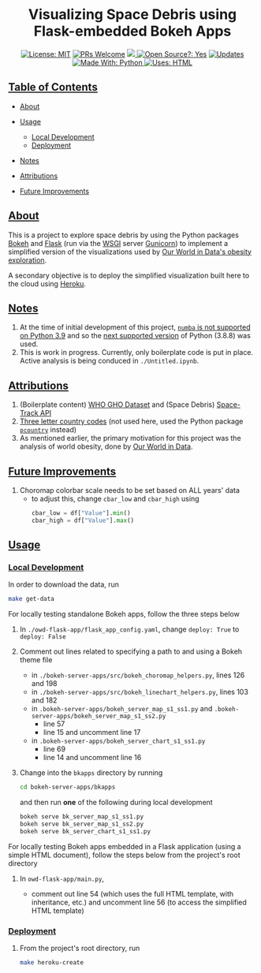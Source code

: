 <div align="center">
  <h1>Visualizing Space Debris using Flask-embedded Bokeh Apps </h1>
</div>

<div align="center">
  <a href="https://opensource.org/licenses/MIT"><img alt="License: MIT" src="https://img.shields.io/badge/License-MIT-brightgreen.svg"></a>
  <a href="https://github.com/edesz/world-space-debris/pulls"><img alt="PRs Welcome" src="https://img.shields.io/badge/PRs-welcome-brightgreen.svg?style=flat-square"></a>
  <a href="https://github.com/edesz/world-space-debris/actions">
    <img src="https://github.com/edesz/world-space-debris/workflows/CodeQL/badge.svg"/>
  </a>
  <a href="https://en.wikipedia.org/wiki/Open-source_software"><img alt="Open Source?: Yes" src="https://badgen.net/badge/Open%20Source%20%3F/Yes%21/blue?icon=github"></a>
  <a href="https://pyup.io/repos/github/edesz/world-space-debris/"><img src="https://pyup.io/repos/github/edesz/world-space-debris/shield.svg" alt="Updates" /></a>
</div>

<div align="center">
<a href="https://www.python.org/">
  <img alt="Made With: Python" src="https://forthebadge.com/images/badges/made-with-python.svg"/>
</a>
<a href="https://html.com/">
  <img alt="Uses: HTML" src="https://forthebadge.com/images/badges/uses-html.svg"/>
</a>
</div>

## [Table of Contents](#table-of-contents)
-   [About](#about)

-   [Usage](#usage)
    -   [Local Development](#local-development)
    -   [Deployment](#deployment)

-   [Notes](#notes)

-   [Attributions](#attributions)

-   [Future Improvements](#future-improvements)

## [About](#about)
This is a project to explore space debris by using the Python packages [Bokeh](https://docs.bokeh.org/en/latest/index.html) and [Flask](https://flask.palletsprojects.com/en/1.1.x/) (run via the [WSGI](https://en.wikipedia.org/wiki/Web_Server_Gateway_Interface) server [Gunicorn](https://gunicorn.org/)) to implement a simplified version of the visualizations used by [Our World in Data's obesity exploration](https://ourworldindata.org/obesity).

A secondary objective is to deploy the simplified visualization built here to the cloud using [Heroku](https://www.heroku.com/).

## [Notes](#notes)
1.  At the time of initial development of this project, [`numba` is not supported on Python 3.9](https://github.com/numba/numba/issues/5855) and so the [next supported version](https://devcenter.heroku.com/articles/python-support#supported-runtimes) of Python (3.8.8) was used.
2.  This is work in progress. Currently, only boilerplate code is put in place. Active analysis is being conduced in `./Untitled.ipynb`.

## [Attributions](#attributions)
1.  (Boilerplate content) [WHO GHO Dataset](https://apps.who.int/gho/data/node.main.A1022?lang=en) and (Space Debris) [Space-Track API](https://www.space-track.org/auth/login)
2.  [Three letter country codes](https://laendercode.net/en/3-letter-list.html) (not used here, used the Python package [`pcountry`](https://pypi.org/project/pycountry/) instead)
3.  As mentioned earlier, the primary motivation for this project was the analysis of world obesity, done by [Our World in Data](https://ourworldindata.org/obesity).

## [Future Improvements](#future-improvements)
1.  Choromap colorbar scale needs to be set based on ALL years' data
    -   to adjust this, change `cbar_low` and `cbar_high` using
        ```python
        cbar_low = df["Value"].min()
        cbar_high = df["Value"].max()
        ```

## [Usage](#usage)
### [Local Development](#local-development)
In order to download the data, run
```bash
make get-data
```

For locally testing standalone Bokeh apps, follow the three steps below

1.  In `./owd-flask-app/flask_app_config.yaml`, change `deploy: True` to `deploy: False`

2.  Comment out lines related to specifying a path to and using a Bokeh theme file
    -   in `./bokeh-server-apps/src/bokeh_choromap_helpers.py`, lines 126 and 198
    -   in `./bokeh-server-apps/src/bokeh_linechart_helpers.py`, lines 103 and 182
    -   in `.bokeh-server-apps/bokeh_server_map_s1_ss1.py` and `.bokeh-server-apps/bokeh_server_map_s1_ss2.py`
        -   line 57
        -   line 15 and uncomment line 17
    -   in `.bokeh-server-apps/bokeh_server_chart_s1_ss1.py`
        -   line 69
        -   line 14 and uncomment line 16

3.  Change into the `bkapps` directory by running
    ```bash
    cd bokeh-server-apps/bkapps
    ```

    and then run **one** of the following during local development
    ```bash
    bokeh serve bk_server_map_s1_ss1.py
    bokeh serve bk_server_map_s1_ss2.py
    bokeh serve bk_server_chart_s1_ss1.py
    ```

For locally testing Bokeh apps embedded in a Flask application (using a simple HTML document), follow the steps below from the project's root directory

1.  In `owd-flask-app/main.py`,

    -   comment out line 54 (which uses the full HTML template, with inheritance, etc.) and uncomment line 56 (to access the simplified HTML template)

### [Deployment](#deployment)
1.  From the project's root directory, run
    ```bash
    make heroku-create
    ```

